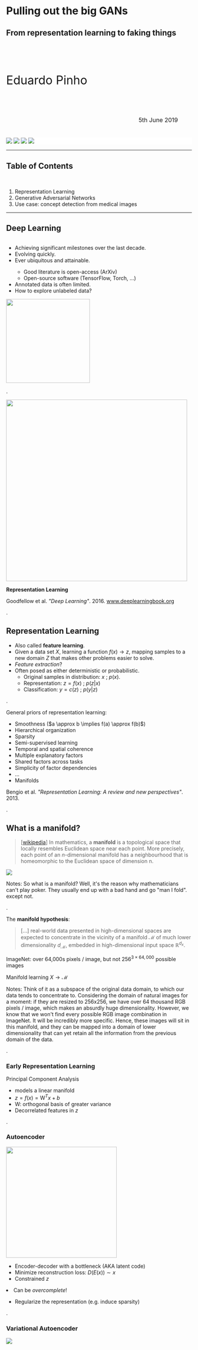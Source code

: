 # Pulling out the big GANs

## From representation learning to faking things

<div style="font-size: 24pt; text-align: left; margin-top: 96px; margin-bottom: 24px;">Eduardo Pinho</div>
<br>
<!-- <div style="font-size: 20pt; text-align: left;">DSPT</div> -->

<div style="font-size: 12pt; text-align: right; margin: 1cm;">5th June 2019</div>
<div class="foot" style="margin-left: 0pt; margin-right: 0pt; margin-bottom: 0pt; background-color: white;">
    <img class="foot" src="img/ua.png"/>
    <img class="foot" src="img/ieeta.png"/>
    <img class="foot" src="img/logobio.png"/>
    <img class="foot" src="https://www.datascienceportugal.com/wp-content/uploads/2018/08/LogoDSPT_Grey-300x225.png"/>
</div>

---

## Table of Contents

<br/>

1. Representation Learning
2. Generative Adversarial Networks
3. Use case: concept detection from medical images

---

## Deep Learning

<div class="container">
<div class="column column-one">
<ul>
  <li>Achieving significant milestones over the last decade.</li>
  <li>Evolving quickly.</li>
  <li>Ever ubiquitous and attainable.</li>
  <ul>
    <li>Good literature is open-access (ArXiv)</li>
    <li>Open-source software (TensorFlow, Torch, ...)</li>
  </ul>
  <li class="fragment" data-fragment-index="0">Annotated data is often limited.</li>
  <li class="fragment" data-fragment-index="0">How to explore unlabeled data?</li>
<ul>
</div>
<div class="column column-two">
<img style="width: 6cm" src="img/xkcd-tasks.png " />
</div>
</div>

.

<img style="height: 13cm" src="img/ai-venn.png" />

<span class="fragment" data-fragment-index="1"><b>Representation Learning</b></span>

<span class="cite">Goodfellow et al. <em>"Deep Learning"</em>. 2016. <a href="https://www.deeplearningbook.org">www.deeplearningbook.org</a></span>

.

## Representation Learning

 - Also called **feature learning**.
 - Given a data set $X$, learning a function $f(x) \rightarrow z$, mapping samples to a new domain $Z$ that makes other problems easier to solve.
 - <!-- .element: class="fragment" data-fragment-index="0" --> <em>Feature extraction</em>?
 - Often posed as either deterministic or probabilistic. <!-- .element: class="fragment" data-fragment-index="1" -->
    - Original samples in distribution: $x$ ; $p(x)$.
    - Representation: $z = f(x)$ ; $p(z | x)$
    - Classification: $y = c(z)$ ; $p(y | z)$

.

General priors of representation learning:

<ul>
<li>Smoothness ($a \approx b \implies f(a) \approx f(b)$)</li>
<li>Hierarchical organization</li>
<li>Sparsity</li>
<li>Semi-supervised learning</i>
<li>Temporal and spatial coherence</li>
<li>Multiple explanatory factors</li>
<li>Shared factors across tasks</li>
<li>Simplicity of factor dependencies</li>
<li>...</li>
<li>Manifolds</li>
</ul>
</div>

<span class="cite">Bengio et al. <em>"Representation Learning: A review and new perspectives"</em>. 2013.</span>

.

## What is a manifold?

> [[wikipedia](https://en.wikipedia.org/wiki/Manifold)] In mathematics, a **manifold** is a topological space that locally resembles Euclidean space near each point. More precisely, each point of an _n_-dimensional manifold has a neighbourhood that is homeomorphic to the Euclidean space of dimension n.
<!-- .element: style="font-size: 12pt" -->

![](img/spiked-math-poker.png) <!-- .element: class="fragment" data-fragment-index="0" -->

Notes: So what is a manifold? Well, it's the reason why mathematicians can't play poker. They usually end up with a bad hand and go "man I fold". except not.

.

The **manifold hypothesis**:

> [...] real-world data presented in high-dimensional spaces are expected to concentrate in the vicinity of a manifold $\mathcal{M}$ of much lower dimensionality $d_{\mathcal{M}}$, embedded in high-dimensional input space $\mathbb{R}^{d_x}$.

<span class="fragment" data-fragment-index="0">ImageNet: over 64,000s pixels / image, but not $256^{3 \times 64,000}$ possible images</span>

<span class="fragment" data-fragment-index="1">Manifold learning $X \rightarrow \mathcal{M}$</span>

Notes: Think of it as a subspace of the original data domain, to which our data tends to concentrate to. Considering the domain of natural images for a moment: if they are resized to 256x256, we have over 64 thousand RGB pixels / image, which makes an absurdly huge dimensionality. However, we know that we won't find every possible RGB image combination in ImageNet. It will be incredibly more specific. Hence, these images will sit in this manifold, and they can be mapped into a domain of lower dimensionality that can yet retain all the information from the previous domain of the data.

.

### Early Representation Learning

Principal Component Analysis

- models a linear manifold
- $z = f(x) = \mathrm{W}^Tx + b$
- $\mathrm{W}$: orthogonal basis of greater variance
- Decorrelated features in $z$

.

### Autoencoder

<img width="300px" src="img/autoencoder.svg" />

- Encoder-decoder with a bottleneck (AKA latent code)
- Minimize reconstruction loss: $D(E(x)) \sim x$
- Constrained $z$
<li class="fragment" data-fragment-index="0"> Can be <em>overcomplete</em>!</li>
  <ul class="fragment" data-fragment-index="0">
  <li>Regularize the representation (e.g. induce sparsity)</li>
  </ul>

.

### Variational Autoencoder

<div style="height: 10cm">
<img src="img/vae.svg" />
</div>

<ul style="font-size: 20pt">
<li>Autoencoder with Kulback-Leibler divergence for variational inference</li>
<li>Generative model: can sample images from the latent space</li>
</ul>

<span class="cite">Kingma et al. <em>"Auto-Encoding Variational Bayes"</em>. 2014</span>

.

#### VAE Sampling

<img src="img/vae_noise_sampling.png" />

.

### Honorable mentions:

- k-means clustering
   - plus other clustering algorithms
- Sparse Coding
- Boltzmann Machines
   - and Restricted Boltzmann Machines (RBMs)


---

# Generative Adversarial Networks

.

A min-max game between a **Generator** and a **Discriminator**

<!-- Definition here -->

- $G$: given a prior $z$, create samples $q(x|z)$ close to $p(x)$
- $D$: distinguish real samples $p(x)$ from generated samples $q(x)$

$$\min_{G} \max_{D} V(D, G) = \mathbb{E}_{x \sim p(x)} \big(\log (D(x))\big)$$

$$ + \mathbb{E}_{z \sim p(z)} \big(\log (1 - D(G(z))\big)$$

In practice, a non-saturating adaptation is used.

.

<img src="img/gan_samples.png" />

.

<img src="img/gan_lolcat.jpg" />


.

### Latent Space Arithmetic

<img src="img/gan_vector_arithmetic.png" />

<span class="cite">Radford et al. <em>"Unsupervised Representation Learning with Deep Convolutional Generative Adversarial Networks"</em>. 2016</span>

.

### Domain Transfer: Cycle GAN

<!-- TODO -->

.

<img src="horse2zebra.gif" />

.

#### Super-resolution

<img src="img/srgan.png" />

<span class="cite">Ledig et al. <em>"Photo-Realistic Single Image Super-Resolution Using a Generative Adversarial Network"</em>. 2017</span>

.


## Big GAN

Large GAN for natural images.

<!-- TODO add samples -->

- Original source of dogball <!-- .element: class="fragment" data-fragment-index="0" -->

<!-- TODO add dogball -->

<span class="cite">Brock et al. <em>"Large Scale GAN Training for High Fidelity Natural Image Synthesis"</em>. 2018</span>

.

## Self Attention GAN (SAGAN)

<img src="img/sagan_samples.png" />

- Integrate self attention modules
- Faithful replication of local content from global context

<span class="cite">Zhang et al.<em>"Self attention Generative Adversarial Networks"</em>. 2018</span>

.

## Progressive GAN

<img src="img/prog_gan_actor.png" />

- Progressively grow the generator and discriminator.
   - 4x4, 8x8, ..., **1024x1024**

<!-- TODO insert GIF -->

<span  class="cite">Karras et al. <em>"Progressive Growing of GANs for Improved Quality, Stability, and Variation"</em>. 2018</span>

.

## StyleGAN

- NVIDIA's next step
- Unsupervised learning of style (coarse + fine)

<!-- TODO insert image or something of the like -->

<span class="cite">Karras et al. "A Style-Based Generator Architecture for Generative Adversarial Networks". 2018</span>

.

### [www.ThisPersonDoesNotExist.com](https://www.thispersondoesnotexist.com)

<iframe width="960" height="600" src="https://www.thispersondoesnotexist.com"></iframe>

.

### Shortcomings

Easy to shoot your foot with:

- Hard to train ─ balancing discriminator and generator
- Mode collapse

.

### Attempts of improving the training process

- Feature Matching; Minibatch Discrimination; Batch Renormalization
   - Salimans et al. 2016
- Wasserstein GAN (Arjovsky et al. 2017)
- Gradient Penalization (Gulrajani et al. 2017)
- Adding noise to inputs 
- Spectral Normalization (Miyamoto et al. 2018)
- Relativistic GAN loss (Jolicoeur-Martineau. 2018)

.

Relativistic GAN

<img src="https://ajolicoeur.files.wordpress.com/2018/06/screenshot-from-2018-06-30-11-04-05.png?w=656" />

---

## Use case: concept detection from medical images

.

- Medical imaging data sets, very few to no annotations.
   - Expertise is usually required

.

ImageCLEF Caption 2017 + 2018 + 2019

<img style="height: 6.5cm" src="img/imageclef2017-examples.png" />

- Pubmed Central (PMC): images from biomedical literature.
- Annotations: lists of CUI identifiers extracted from captions.

<div class="container">
<div class="column column-one">
<h3>2017</h3>
<ul>
<li>Challenge's pilot year</li>
<li>Training: 164,614 images</li>
<li>Validation: 10,000 images</li>
<li>Testing: 10,000 images</li>
<ul>
</div>
<div class="column column-two">
<h3>2018</h3>
<ul>
<li>No subfigures, pre-filtering</li>
<li>Training: 223,859 images</li>
<li>Testing: 9,938 images</li>
<li>Over 100 thousand unique concepts</li>
<ul>
</div>
</div>

.

### Method Outline

<img style="height: 95%" src="img/feature-learning-pipeline-generic.svg" />

<!--
.

#### Bags of Visual Words

<div style="height: 8cm">
<img src="img/visual_bows_orb.svg" />
</div>

<ul style="font-size: 20pt">
<li>Extract visual keypoints:</li>
<ul>
<li>Scale Invariant Feature Transform (SIFT) - Lowe et al. 2004</li>
<li>Oriented FAST and Rotated BRIEF (ORB) - Rublee et al. 2011</li>
</ul>
<li>Construct visual vocabulary (k-means clustering)</li>
<li>Quantify keypoints into "bags"</li>
</ul>

-->

.

#### Sparse Denoising autoencoder

<div style="height: 10cm">
<img src="img/sdae.svg" />
</div>

<ul style="font-size: 20pt">
<li>autoencoder with sparsity-inducing regularization</li>
<ul>
<li>Vincent et al. 2010</li>
</ul>
<li>Added Gaussian noise $\tilde{x}$</li>
<li>Features extracted from the bottleneck vector</li>
</ul>

.


#### Bidirectional Generative Adversarial Network

<div><img src="img/bigan.svg" /></div>

<ul style="font-size: 20pt">
<li>Generative adversarial network (GAN) with an encoder</li>
<ul><li>Donahue et al. 2016</li></ul>
</ul>
<div style="font-size: 20pt">
$$V(G, E, D) = \min_{G, E} \max_{D} \mathbb{E}_{\mathrm{x} \sim p_{\mathrm{x}}} [\log{D(\mathrm{x}, E(\mathrm{x}))}] + \mathbb{E}_{\mathrm{z} \sim p_\mathrm{z}} [\log{(1 - D(G(\mathrm{z}), \mathrm{z}))}]$$
</div>
<ul style="font-size: 20pt">
<li>Features extracted with $E(x)$</li>
</ul>

.

#### Adversarial autoencoder

<div><img src="img/2018aae.svg" /></div>

<ul style="font-size: 20pt">
<li>autoencoder with adversarial loss for regularization</li>
<ul><li>Makhzani et al. 2015</li></ul>
<li>$D$ forces $E$ to approximate a prior distribution $\mathcal{N}(0, I)$</li>
<li>Features extracted from the bottleneck vector</li>
</ul>

.

#### Flipped-Adversarial autoencoder

<div><img src="img/faae_2lvl.svg" /></div>

<ul style="font-size: 20pt">
<li>A GAN with a latent regressor $E$</li>
<ul><li>Zhang et al. 2018</li></ul>
<li>2-level for stability</li>
<li>Baseline, poor performance is expected</li>
<li>Features extracted with $E(x)$</li>
</ul>

.

### Multi-label Classification

#### Logistic Regression

- Attempt to classify the $n$ most frequent concepts.
   - _750_ in ImageCLEF 2017, _500_ in ImageCLEF 2018
- Loose threshold fine tuning to optimize F1 score.

<img src="img/feature-learning-pipeline-logistic-regression.svg" />

.

### Multi-label Classification

#### k-Nearest Neighbors

- Index training set
- Similarity search over the given features (CBIR)
- Combine the concepts of the first $k$ search hits

<img src="img/feature-learning-pipeline-search.svg" />

.

### Results - ImageCLEF 2018

Official participation

|Rank | Run file name                                    | Kind  | Classifier   | **Test $F_1$** |
|-----|--------------------------------------------------|-------|--------------|----------------|
|**1**| <small>aae-500-o0-2018-04-30\_1217</small>       |  AAE  | linear(500)  | **0.1102**     |
|  2  | <small>aae-2500-merge-2018-04-30\_1812</small>   |  AAE  | linear(2500) | 0.1082         |
|  3  | <small>lin-orb-500-o0-2018-04-30\_1142</small>   |  ORB  | linear(500)  | 0.0978         |
|  9  | <small>faae-500-o0-2018-04-27\_1744</small>      | F-AAE | linear(500)  | 0.0825         |
| 11  | <small>knn-ip-aae-train-2018-04-27\_1259</small> |  AAE  | k-NN(cosine) | 0.0570         |
| 12  | <small>knn-aae-all-2018-04-26\_1233</small>      |  AAE  | k-NN($L^2$)  | 0.0559         |
| 19  | <small>knn-orb-all-2018-04-24\_1620</small>      |  ORB  | k-NN($L^2$)  | 0.0314         |
| 21  | <small>knn-ip-faae-all-2018-04-27\_1512</small>  | F-AAE | k-NN(cosine) | 0.0280         |
| 22  | <small>knn-faae-all-2018-04-26\_0933</small>     | F-AAE | k-NN($L^2$)  | 0.0272         |

.

#### Final Remarks

- Unsupervised learning methods are very promising.
- Representations can be applied in CBIR.

<br/><br/>

- Generative adversarial networks are still a hot topic. <!-- .element: class="fragment" data-fragment-index="0" -->
- Many other feature learning methods. <!-- .element: class="fragment" data-fragment-index="0" -->
- Explore non-visual information in representation learning. <!-- .element: class="fragment" data-fragment-index="0" -->

Open-source: [github.com/bioinformatics-ua/imageclef-toolkit](https://github.com/bioinformatics-ua/imageclef-toolkit)

---

# Conclusion

<img src="img/silhouette-kungfu.png" />

Systems today are very likely to shift to these paradigms. <!-- .element: class="arrow-bullet fragment" data-fragment-index="0" -->

- Content-based queries → meaningful results <!-- .element: class="arrow-bullet fragment" data-fragment-index="0" -->
- Enhanced computer systems → assist medical staff <!-- .element: class="arrow-bullet fragment" data-fragment-index="0" -->

---

### Thank you!


<div style="font-size">
</div>
<div style="font-size: 12pt; text-align: right; margin: 1cm;">5th June 2019</div>
<div class="foot" style="margin-left: 0pt; margin-right: 0pt; margin-bottom: 0pt; background-color: white;">
   <a>GitHub: Enet4</a>
   <a href="https://www.twitter.com/E_net4>Twitter: @E_net4</a>
    <img class="foot" src="https://www.datascienceportugal.com/wp-content/uploads/2018/08/LogoDSPT_Grey-300x225.png"/>
</div>

Note: This concludes my presentation.